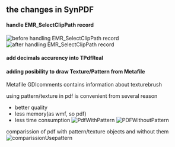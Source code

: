 ## the changes in SynPDF



#### handle EMR_SelectClipPath record



![before handling EMR_SelectClipPath record](https://user-images.githubusercontent.com/3242659/54346352-30631b80-4645-11e9-9cec-d23592e7d01e.png)
![after handling EMR_SelectClipPath record](https://user-images.githubusercontent.com/3242659/54346967-47563d80-4646-11e9-94a4-370ecef90722.png)



#### add decimals accurency into TPdfReal



#### adding posibility to draw Texture/Pattern from Metafile 
Metafile GDIcomments contains information about texturebrush 

using pattern/texture in pdf is convenient from several reason
* better quality
* less memory(as wmf, so pdf)
* less time consumption
![PdfWithPattern](https://user-images.githubusercontent.com/3242659/54348957-87b7ba80-464a-11e9-84f3-fb704d651b10.png)
![PDFWithoutPattern](https://user-images.githubusercontent.com/3242659/54348959-87b7ba80-464a-11e9-9561-c7711b18a8a6.png)

comparission of pdf with pattern/texture objects and without them
![comparissionUsepattern](https://user-images.githubusercontent.com/3242659/54348958-87b7ba80-464a-11e9-93a0-7860e7f282ed.png)

